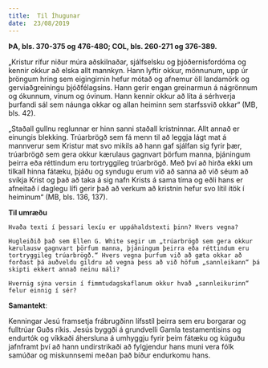 ```yaml
---
title:  Til Íhugunar
date:  23/08/2019
---
```


**ÞA, bls. 370-375 og 476-480; COL, bls. 260-271 og 376-389.**

„Kristur rífur niður múra aðskilnaðar, sjálfselsku og þjóðernisfordóma og kennir okkur að elska allt mannkyn. Hann lyftir okkur, mönnunum, upp úr þröngum hring sem eigingirnin hefur mótað og afnemur öll landamörk og gerviaðgreiningu þjóðfélagsins. Hann gerir engan greinarmun á nágrönnum og ókunnum, vinum og óvinum. Hann kennir okkur að líta á sérhverja þurfandi sál sem náunga okkar og allan heiminn sem starfssvið okkar“ (MB, bls. 42).

„Staðall gullnu reglunnar er hinn sanni staðall kristninnar. Allt annað er einungis blekking. Trúarbrögð sem fá menn til að leggja lágt mat á mannverur sem Kristur mat svo mikils að hann gaf sjálfan sig fyrir þær, trúarbrögð sem gera okkur kærulaus gagnvart þörfum manna, þjáningum þeirra eða réttindum eru tortryggileg trúarbrögð. Með því að hirða ekki um tilkall hinna fátæku, þjáðu og syndugu erum við að sanna að við séum að svíkja Krist og það að taka á sig nafn Krists á sama tíma og eðli hans er afneitað í daglegu lífi gerir það að verkum að kristnin hefur svo lítil ítök í heiminum“ (MB, bls. 136, 137).

**Til umræðu**

`Hvaða texti í þessari lexíu er uppáhaldstexti þinn? Hvers vegna?`

`Hugleiðið það sem Ellen G. White segir um „trúarbrögð sem gera okkur kærulausw gagnvart þörfum manna, þjáningum þeirra eða réttindum eru tortryggileg trúarbrögð.“ Hvers vegna þurfum við að gæta okkar að forðast þá auðveldu gildru að vegna þess að við höfum „sannleikann“ þá skipti ekkert annað neinu máli?`

`Hvernig sýna versin í fimmtudagskaflanum okkur hvað „sannleikurinn“ felur einnig í sér?`

**Samantekt**:

Kenningar Jesú framsetja frábrugðinn lífsstíl þeirra sem eru borgarar og fulltrúar Guðs ríkis. Jesús byggði á grundvelli Gamla testamentisins og endurtók og víkkaði áhersluna á umhyggju fyrir þeim fátæku og kúguðu jafnframt því að hann undirstrikaði að fylgjendur hans muni vera fólk samúðar og miskunnsemi meðan það bíður endurkomu hans.